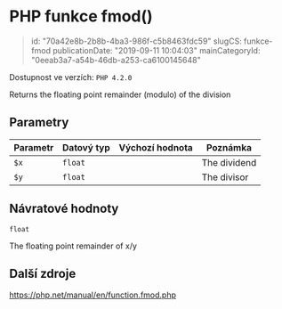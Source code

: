 PHP funkce fmod()
================================

> id: "70a42e8b-2b8b-4ba3-986f-c5b8463fdc59"
> slugCS: funkce-fmod
> publicationDate: "2019-09-11 10:04:03"
> mainCategoryId: "0eeab3a7-a54b-46db-a253-ca6100145648"

Dostupnost ve verzích: `PHP 4.2.0`

Returns the floating point remainder (modulo) of the division


Parametry
--------------

| Parametr | Datový typ | Výchozí hodnota | Poznámka |
|-----|-----|-----|-----|
| `$x` | `float` |  | The dividend |
| `$y` | `float` |  | The divisor |


Návratové hodnoty
----------------

`float`

The floating point remainder of
x/y

Další zdroje
------------

https://php.net/manual/en/function.fmod.php
